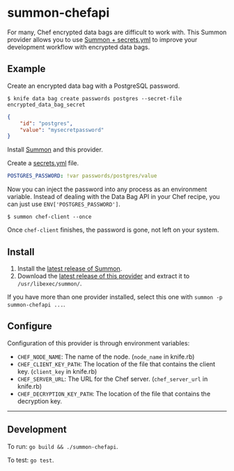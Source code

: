 # summon-chefapi

For many, Chef encrypted data bags are difficult to work with. This Summon provider allows you to use 
[Summon + secrets.yml](http://conjurinc.github.io/summon/) to improve your development workflow with encrypted data bags.

## Example

Create an encrypted data bag with a PostgreSQL password.

```sh-session
$ knife data bag create passwords postgres --secret-file encrypted_data_bag_secret
```

```json
{
    "id": "postgres",
    "value": "mysecretpassword"
}
```

Install [Summon](https://github.com/conjurinc/summon) and this provider.

Create a [secrets.yml](https://conjurinc.github.io/summon/#secrets.yml) file.

```yaml
POSTGRES_PASSWORD: !var passwords/postgres/value
```

Now you can inject the password into any process as an environment variable. Instead of dealing with the Data Bag API
in your Chef recipe, you can just use `ENV['POSTGRES_PASSWORD']`.

```sh-session
$ summon chef-client --once
```

Once `chef-client` finishes, the password is gone, not left on your system.

## Install

1. Install the [latest release of Summon](https://github.com/conjurinc/summon#install).
2. Download the [latest release of this provider](https://github.com/conjurinc/summon-chefapi/releases) 
and extract it to `/usr/libexec/summon/`. 

If you have more than one provider installed, select this one with `summon -p summon-chefapi ...`.

## Configure

Configuration of this provider is through environment variables:

* `CHEF_NODE_NAME`: The name of the node. (`node_name` in knife.rb)
* `CHEF_CLIENT_KEY_PATH`: The location of the file that contains the client key. (`client_key` in knife.rb)
* `CHEF_SERVER_URL`: The URL for the Chef server. (`chef_server_url` in knife.rb)
* `CHEF_DECRYPTION_KEY_PATH`: The location of the file that contains the decryption key.

---

## Development

To run: `go build && ./summon-chefapi`.

To test: `go test`.
